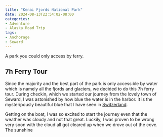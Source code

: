 ```yaml
---
title: "Kenai Fjords National Park"
date: 2024-08-13T22:54:02-08:00
categories:
- Adventure
- Alaska Road Trip
tags:
- Anchorage
- Seward
---
```


A park you could only access by ferry.

## 7h Ferry Tour

Since the majority and the best part of the park is only accessible by water which is namely all the fjords and glaciers, we decided to do this 7h ferry tour. During checkin, which we started our journey from the lovely town of Seward, I was astonished by how blue the water is in the harbor. It is the mysteripously beautiful blue that I have seen in [Switzerland](/posts/2023-08-23-switzerland-jungfrau-region/#lungern). 

Getting on the boat, I was so excited to start the journey even that the weather was cloudy and not that great. Luckily, I was proven to be wrong very soon with the cloud all got cleared up when we drove out of the cove. The sunshine 
